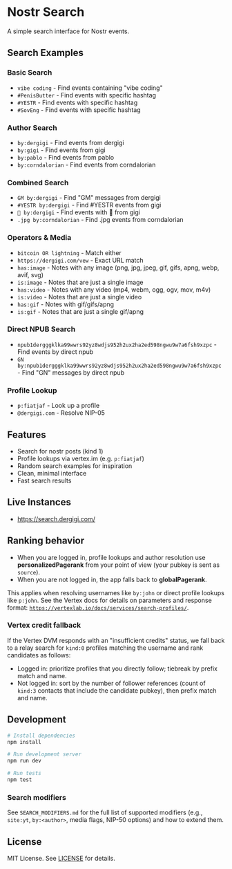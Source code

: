 # Nostr Search

A simple search interface for Nostr events.

## Search Examples

### Basic Search
- `vibe coding` - Find events containing "vibe coding"
- `#PenisButter` - Find events with specific hashtag
- `#YESTR` - Find events with specific hashtag
- `#SovEng` - Find events with specific hashtag

### Author Search
- `by:dergigi` - Find events from dergigi
- `by:gigi` - Find events from gigi
- `by:pablo` - Find events from pablo
- `by:corndalorian` - Find events from corndalorian

### Combined Search
- `GM by:dergigi` - Find "GM" messages from dergigi
- `#YESTR by:dergigi` - Find #YESTR events from gigi
- `👀 by:dergigi` - Find events with 👀 from gigi
- `.jpg by:corndalorian` - Find .jpg events from corndalorian

### Operators & Media
- `bitcoin OR lightning` - Match either
- `https://dergigi.com/vew` - Exact URL match
- `has:image` - Notes with any image (png, jpg, jpeg, gif, gifs, apng, webp, avif, svg)
- `is:image` - Notes that are just a single image
- `has:video` - Notes with any video (mp4, webm, ogg, ogv, mov, m4v)
- `is:video` - Notes that are just a single video
- `has:gif` - Notes with gif/gifs/apng
- `is:gif` - Notes that are just a single gif/apng

### Direct NPUB Search
- `npub1dergggklka99wwrs92yz8wdjs952h2ux2ha2ed598ngwu9w7a6fsh9xzpc` - Find events by direct npub
- `GN by:npub1dergggklka99wwrs92yz8wdjs952h2ux2ha2ed598ngwu9w7a6fsh9xzpc` - Find "GN" messages by direct npub

### Profile Lookup
- `p:fiatjaf` - Look up a profile
- `@dergigi.com` - Resolve NIP-05

## Features

- Search for nostr posts (kind 1)
- Profile lookups via vertex.im (e.g. `p:fiatjaf`)
- Random search examples for inspiration
- Clean, minimal interface
- Fast search results

## Live Instances

- https://search.dergigi.com/

## Ranking behavior

- When you are logged in, profile lookups and author resolution use **personalizedPagerank** from your point of view (your pubkey is sent as `source`).
- When you are not logged in, the app falls back to **globalPagerank**.

This applies when resolving usernames like `by:john` or direct profile lookups like `p:john`. See the Vertex docs for details on parameters and response format: [`https://vertexlab.io/docs/services/search-profiles/`](https://vertexlab.io/docs/services/search-profiles/).

### Vertex credit fallback

If the Vertex DVM responds with an "insufficient credits" status, we fall back to a relay search for `kind:0` profiles matching the username and rank candidates as follows:

- Logged in: prioritize profiles that you directly follow; tiebreak by prefix match and name.
- Not logged in: sort by the number of follower references (count of `kind:3` contacts that include the candidate pubkey), then prefix match and name.

## Development

```bash
# Install dependencies
npm install

# Run development server
npm run dev

# Run tests
npm test
```

### Search modifiers

See `SEARCH_MODIFIERS.md` for the full list of supported modifiers (e.g., `site:yt`, `by:<author>`, media flags, NIP-50 options) and how to extend them.

## License

MIT License. See [LICENSE](LICENSE) for details.
